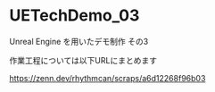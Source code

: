 # UETechDemo_03
Unreal Engine を用いたデモ制作 その3

作業工程については以下URLにまとめます

https://zenn.dev/rhythmcan/scraps/a6d12268f96b03
